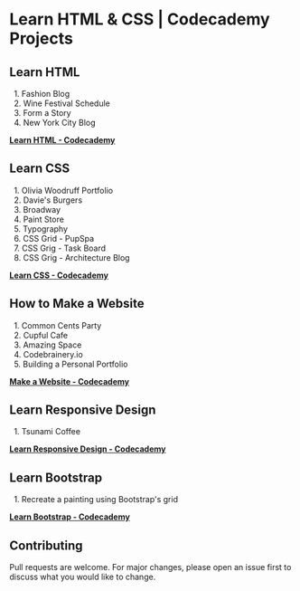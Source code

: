 # Learn HTML & CSS | Codecademy Projects

## Learn HTML
&nbsp;&nbsp;1. Fashion Blog<br>
&nbsp;&nbsp;2. Wine Festival Schedule<br>
&nbsp;&nbsp;3. Form a Story<br>
&nbsp;&nbsp;4. New York City Blog

**[Learn HTML - Codecademy](https://www.codecademy.com/learn/learn-html)**

## Learn CSS
&nbsp;&nbsp;1. Olivia Woodruff Portfolio<br>
&nbsp;&nbsp;2. Davie's Burgers<br>
&nbsp;&nbsp;3. Broadway<br>
&nbsp;&nbsp;4. Paint Store<br>
&nbsp;&nbsp;5. Typography<br>
&nbsp;&nbsp;6. CSS Grid - PupSpa<br>
&nbsp;&nbsp;7. CSS Grig - Task Board<br>
&nbsp;&nbsp;8. CSS Grig - Architecture Blog

**[Learn CSS - Codecademy](https://www.codecademy.com/learn/learn-css)**

## How to Make a Website
&nbsp;&nbsp;1. Common Cents Party<br>
&nbsp;&nbsp;2. Cupful Cafe<br>
&nbsp;&nbsp;3. Amazing Space<br>
&nbsp;&nbsp;4. Codebrainery.io<br>
&nbsp;&nbsp;5. Building a Personal Portfolio

**[Make a Website - Codecademy](https://www.codecademy.com/learn/make-a-website)**

## Learn Responsive Design
&nbsp;&nbsp;1. Tsunami Coffee

**[Learn Responsive Design - Codecademy](https://www.codecademy.com/learn/learn-responsive-design)**

## Learn Bootstrap
&nbsp;&nbsp;1. Recreate a painting using Bootstrap's grid

**[Learn Bootstrap - Codecademy](https://www.codecademy.com/learn/learn-bootstrap)**

## Contributing
Pull requests are welcome. For major changes, please open an issue first to discuss what you would like to change.
